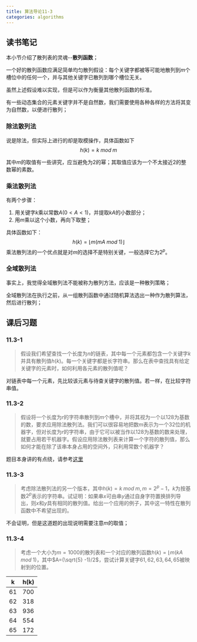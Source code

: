 ```yaml
---
title: 算法导论11-3
categories: algorithms
---
```


## 读书笔记

本小节介绍了散列表的灵魂--**散列函数**；

一个好的散列函数应满足简单均匀散列假设：每个关键字都被等可能地散列到$m$个槽位中的任何一个，并与其他关键字已散列到哪个槽位无关。

虽然上述假设难以实现，但是可以作为衡量其他散列函数的标准。

有一些动态集合的元素关键字并不是自然数，我们需要使用各种各样的方法将其变为自然数，以便进行散列；

### 除法散列法

说是除法，但实际上进行的却是取模操作，具体函数如下
$$
h(k) = k \;mod\; m
$$

其中$m$的取值有一些讲究，应当避免为$2$的幂；其取值应该为一个不太接近$2$的整数幂的素数。

### 乘法散列法

有两个步骤：
1. 用关键字$k$乘以常数$A(0<A<1)$，并提取$kA$的小数部分；
2. 用$m$乘以这个小数，再向下取整；

具体函数如下：
$$
h(k) = \lfloor m(mA  \;mod\; 1)\rfloor
$$
乘法散列法的一个优点就是对$m$的选择不是特别关键，一般选择它为$2^p$。

### 全域散列法

事实上，我觉得全域散列法不能被称为散列方法，应该是一种散列策略；

全域散列法在执行之前，从一组散列函数中通过随机算法选出一种作为散列算法，然后进行散列；



## 课后习题

### 11.3-1

> 假设我们希望查找一个长度为$n$的链表，其中每一个元素都包含一个关键字$k$并具有散列值$h(k)$。每一个关键字都是长字符串。那么在表中查找具有给定关键字的元素时，如何利用各元素的散列值呢？

对链表中每一个元素，先比较该元素与待查关键字的散列值。若一样，在比较字符串值。

### 11.3-2

> 假设将一个长度为$r$的字符串散列到$m$个槽中，并将其视为一个以$128$为基数的数，要求应用除法散列法。我们可以很容易地把数$m$表示为一个$32$位的机器字，但对长度为$r$的字符串，由于它可以被当作以$128$为基数的数来处理，就要占用若干机器字。假设应用除法散列表来计算一个字符的散列值，那么如何才能在除了该串本身占用的空间外，只利用常数个机器字？

题目本身讲的有点绕，请参考[这里](https://github.com/zhuxiuwei/CLRS/blob/master/Chapter11_HashTables.md#113-2-%E5%81%87%E8%AE%BE%E4%B8%80%E4%B8%AA%E9%95%BF%E5%BA%A6%E4%B8%BAr%E7%9A%84%E5%AD%97%E7%AC%A6%E4%B8%B2%E8%A2%AB%E6%95%A3%E5%88%97%E5%88%B0m%E4%B8%AA%E6%A7%BD%E4%B8%AD%E6%96%B9%E6%B3%95%E6%98%AF%E5%B0%86%E5%85%B6%E8%A7%86%E4%B8%BA%E4%B8%80%E4%B8%AA%E4%BB%A5128%E4%B8%BA%E5%9F%BA%E6%95%B0%E7%9A%84%E6%95%B0%E7%84%B6%E5%90%8E%E5%BA%94%E7%94%A8%E9%99%A4%E6%B3%95%E6%96%B9%E6%B3%95%E5%BE%88%E5%AE%B9%E6%98%93%E6%8A%8A%E6%95%B0m%E8%A1%A8%E7%A4%BA%E4%B8%BA%E4%B8%80%E4%B8%AA32%E4%BD%8D%E7%9A%84%E6%9C%BA%E5%99%A8%E5%AD%97%E4%BD%86%E5%AF%B9%E9%95%BF%E5%BA%A6%E4%B8%BAr%E7%9A%84%E5%AD%97%E7%AC%A6%E4%B8%B2)

### 11.3-3

> 考虑除法散列法的另一个版本，其中$h(k)= k \; mod \; m, m = 2^p -1$，$k$为按基数$2^p$表示的字符串。试证明：如果串$x$可由串$y$通过自身字符置换排列导出，则$x$和$y$具有相同的散列值。给出一个应用的例子，其中这一特性在散列函数中不希望出现的。

不会证明，但是这道题的出现说明需要注意$m$的取值；

### 11.3-4

> 考虑一个大小为$m=1000$的散列表和一个对应的散列函数$h(k) = \lfloor m (kA \;mod \;1)$，其中$A=(\sqrt{5} -1)/2$，尝试计算关键字$61,62,63,64,65$被映射到的位置。

| k    | h(k) |
| ---- | ---- |
| 61   | 700  |
| 62   | 318  |
| 63   | 936  |
| 64   | 554  |
| 65   | 172  |

